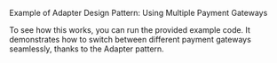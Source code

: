 Example of Adapter Design Pattern: Using Multiple Payment Gateways

To see how this works, you can run the provided example code. 
It demonstrates how to switch between different payment gateways seamlessly, thanks to the Adapter pattern.
